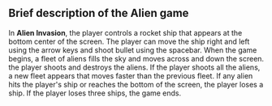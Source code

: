 ## Brief description of the Alien game

In **Alien Invasion**, the player controls a rocket ship that appears at the bottom center of the screen. The player can move the ship right and left using the arrow keys and shoot bullet using the spacebar. When the game begins, a fleet of aliens fills the sky and moves across and down the screen. the player shoots and destroys the aliens. If the player shoots all the aliens, a new fleet appears that moves faster than the previous fleet. If any alien hits the player's ship or reaches the bottom of the screen, the player loses a ship. If the player loses three ships, the game ends.
